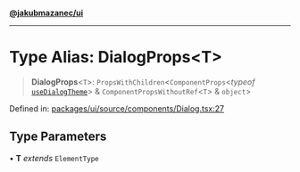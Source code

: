 [**@jakubmazanec/ui**](../README.md)

---

# Type Alias: DialogProps\<T\>

> **DialogProps**\<`T`\>: `PropsWithChildren`\<`ComponentProps`\<_typeof_
> [`useDialogTheme`](../functions/useDialogTheme.md)\> & `ComponentPropsWithoutRef`\<`T`\> &
> `object`\>

Defined in:
[packages/ui/source/components/Dialog.tsx:27](https://github.com/jakubmazanec/tools/blob/797379ce98752dc838b82c8398e04d90c58ce9e7/packages/ui/source/components/Dialog.tsx#L27)

## Type Parameters

• **T** _extends_ `ElementType`
